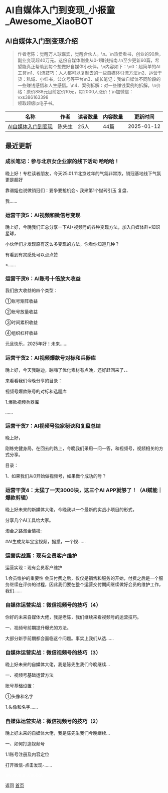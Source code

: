 # AI自媒体入门到变现_小报童_Awesome_XiaoBOT

## AI自媒体入门到变现介绍
> 作者老陈：觉醒万人球嘉宾，觉醒合伙人。\n。\n热爱看书，创业的90后，副业变现超40万元。这份自媒体副业从0-1赚钱指南.\n至少更新60篇，希望能真正帮助到每个想做好自媒体小伙伴。\n内容如下：\n0：超简单的AI工具\n1、引流技巧：人人都可以复制去的一些自媒体引流方法\n2、运营干货：私域、小红书，公众号等平台\n3、成长笔记：我做自媒体不同阶段的一些赚钱感悟和人生感悟。\n4、案例拆解：对一些赚钱案例的拆解。\n价格：原价888元目前定价10元，每2000人涨价！\n加微信：vxs386163398  
领取超级ip电子书。  
  


|名称|作者|读者数量|内容数量|更新时间|
|---|---|---|---|---|
|[AI自媒体入门到变现](https://xiaobot.net/p/vxqq386163398?refer=0b133df9-27dc-423b-8101-639049001c13)|陈先生|25人|44篇|2025-01-12|

## 最近更新
### 成长笔记：参与北京女企业家的线下活动 哈哈哈！

晚上好！专栏读者朋友，今天25.01.11北京过年的气氛非常浓，销冠基地线下气氛更是超好

靠谱姐也说做销冠们：要争要抢机会~ 我来第1个抛砖引玉 复盘、

我......

### 运营干货5：AI视频和微信号变现

晚上好，今晚我们汇总分享一下AI+视频号的各种变现方法，加入自媒体群+知识星球，

小伙伴们才发现原有这么多变现的方法，你看你知道几种？

有看到有灵感处可以点点赞

<......

### 运营干货6：AI账号十倍放大收益

我们放大收益的四个类型：

①账号矩阵收益

②账号放量收益

③时间累积收益

④组织杠杆收益

元旦快乐，2025年好！未来......

### 运营干货2：AI视频爆款号对标和兵器库

晚上好，今天我蹦迪，蹦嗨了优化素材有点晚，还好赶回来了、、

来看看我们今晚分享的目录：

视频号爆款账号的对标和选题库

1.爆款视频兵器库

......

### 运营干货7：AI视频号独家秘诀和复盘总结

晚上好，

刚练完健身局，在回去的路上，今晚我们采用一问一答，和视频号，视频相关的方式分享。

目录：

1、如果我们从0开始做视频号，如果做个成功的号？

### 运营干货4：太猛了一天3000块，这三个AI APP就够了！（AI赋能｜爆款剪辑）

晚上好未来的新媒体大佬，今晚我以一个最新的实战小项目的形式，

分享几个AI工具给大家。

淘金之路淘金情报:

#AI生成龙年宝宝视频，据悉，一个视......

### 运营实战篇：现有会员客户维护

运营实现：现有会员客户维护

1.会员维护的重要性
会员付费之后，仅仅是销售和服务的开始，付费之后是一个服务继续在评价的过程，因此我们要在整个运营交付期间继续做好会员的维护工作，我们......

### 自媒体运营实战：微信视频号的技巧（4）

你好的未来自媒体大佬，我是老陈，我们继续来看视频号的运营技巧。

一、视频号前期提升曝光的方法。

大部分新手前期都会面临这个问题。事实上我们从选......

### 自媒体运营实战：微信视频号的技巧（3）

晚上好未来的自媒体大佬，我是陈先生我们今晚继续…

一、视频号基础运营方法

账号基础设置：

①头像和名字

1.头像和名字......

### 自媒体运营实战：微信视频号的技巧（2）

晚上好未来的自媒体大佬，我是陈先生我们今晚继续…

一、如何打造视频号

1.1账号注册及内容定位

打开微信-点击发现-......


<a href="https://github.com/Reno9527/awesome-xiaobot" style="color: white; text-decoration: none;">awesome-xiaobot</a>

返回 [首页](../README.md)
